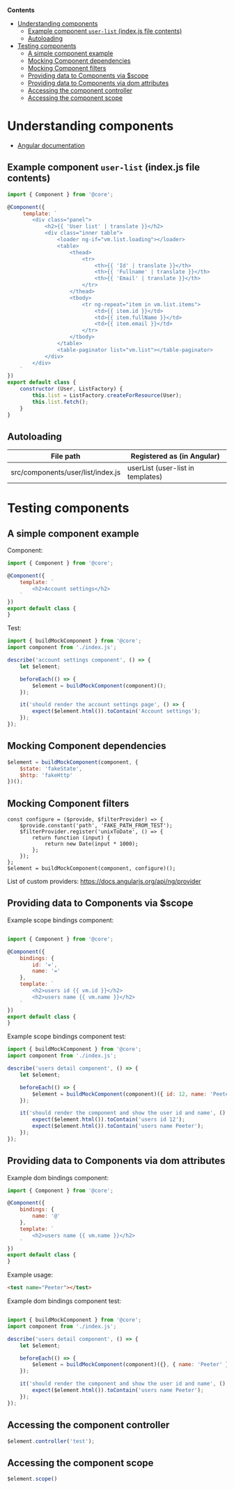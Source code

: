 <!-- START doctoc generated TOC please keep comment here to allow auto update -->
<!-- DON'T EDIT THIS SECTION, INSTEAD RE-RUN doctoc TO UPDATE -->
**Contents**

- [Understanding components](#markdown-header-understanding-components)
    - [Example component `user-list` (index.js file contents)](#markdown-header-example-component-user-list-indexjs-file-contents)
    - [Autoloading](#markdown-header-autoloading)
- [Testing components](#markdown-header-testing-components)
    - [A simple component example](#markdown-header-a-simple-component-example)
    - [Mocking Component dependencies](#markdown-header-mocking-component-dependencies)
    - [Mocking Component filters](#markdown-header-mocking-component-filters)
    - [Providing data to Components via $scope](#markdown-header-providing-data-to-components-via-scope)
    - [Providing data to Components via dom attributes](#markdown-header-providing-data-to-components-via-dom-attributes)
    - [Accessing the component controller](#markdown-header-accessing-the-component-controller)
    - [Accessing the component scope](#markdown-header-accessing-the-component-scope)

<!-- END doctoc generated TOC please keep comment here to allow auto update -->

# Understanding components

* [Angular documentation](https://docs.angularjs.org/guide/component)

## Example component `user-list` (index.js file contents)

```javascript
import { Component } from '@core';

@Component({
     template: `
        <div class="panel">
            <h2>{{ 'User list' | translate }}</h2>
            <div class="inner table">
                <loader ng-if="vm.list.loading"></loader>
                <table>
                    <thead>
                        <tr>
                            <th>{{ 'Id' | translate }}</th>
                            <th>{{ 'Fullname' | translate }}</th>
                            <th>{{ 'Email' | translate }}</th>
                        </tr>
                    </thead>
                    <tbody>
                        <tr ng-repeat="item in vm.list.items">
                            <td>{{ item.id }}</td>
							<td>{{ item.fullName }}</td>
                            <td>{{ item.email }}</td>
                        </tr>
                    </tbody>
                </table>
                <table-paginator list="vm.list"></table-paginator>
            </div>
        </div>
    `
})
export default class {
    constructor (User, ListFactory) {
        this.list = ListFactory.createForResource(User);
        this.list.fetch();
    }
}
```

## Autoloading

|File path|Registered as (in Angular)|
|---|---|
|src/components/user/list/index.js|	userList (user-list in templates)|


# Testing components

## A simple component example

Component:

```javascript
import { Component } from '@core';

@Component({
    template: `
        <h2>Account settings</h2>
    `
})
export default class {
}
```

Test:

```Javascript
import { buildMockComponent } from '@core';
import component from './index.js';

describe('account settings component', () => {
    let $element;

    beforeEach(() => {
        $element = buildMockComponent(component)();
    });

    it('should render the account settings page', () => {
        expect($element.html()).toContain('Account settings');
    });
});
```

## Mocking Component dependencies

```javascript
$element = buildMockComponent(component, {
    $state: 'fakeState',
    $http: 'fakeHttp'
})();
```

## Mocking Component filters

```
const configure = ($provide, $filterProvider) => {
    $provide.constant('path', 'FAKE_PATH_FROM_TEST');
    $filterProvider.register('unixToDate', () => {
        return function (input) {
            return new Date(input * 1000);
        };
    });
};
$element = buildMockComponent(component, configure)();
```
List of custom providers: https://docs.angularjs.org/api/ng/provider

## Providing data to Components via $scope

Example scope bindings component:

```javascript

import { Component } from '@core';

@Component({
    bindings: {
        id: '=',
        name: '='
    },
    template: `
        <h2>users id {{ vm.id }}</h2>
        <h2>users name {{ vm.name }}</h2>
    `
})
export default class {
}
```
Example scope bindings component test:

```javascript
import { buildMockComponent } from '@core';
import component from './index.js';

describe('users detail component', () => {
    let $element;

    beforeEach(() => {
        $element = buildMockComponent(component)({ id: 12, name: 'Peeter' });
    });

    it('should render the component and show the user id and name', () => {
        expect($element.html()).toContain('users id 12');
        expect($element.html()).toContain('users name Peeter');
    });
});
```

## Providing data to Components via dom attributes

Example dom bindings component:

```javascript
import { Component } from '@core';

@Component({
    bindings: {
        name: '@'
    },
    template: `
        <h2>users name {{ vm.name }}</h2>
    `
})
export default class {
}
```
Example usage:
```html
<test name="Peeter"></test>
```

Example dom bindings component test:

```javascript

import { buildMockComponent } from '@core';
import component from './index.js';

describe('users detail component', () => {
    let $element;

    beforeEach(() => {
        $element = buildMockComponent(component)({}, { name: 'Peeter' });
    });

    it('should render the component and show the user id and name', () => {
        expect($element.html()).toContain('users name Peeter');
    });
});
```

## Accessing the component controller

```javascript
$element.controller('test');
```

## Accessing the component scope

```javascript
$element.scope()
```
